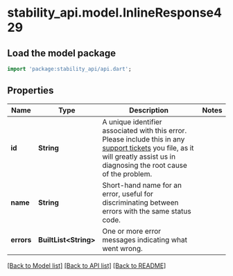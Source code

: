 # stability_api.model.InlineResponse429

## Load the model package
```dart
import 'package:stability_api/api.dart';
```

## Properties
Name | Type | Description | Notes
------------ | ------------- | ------------- | -------------
**id** | **String** | A unique identifier associated with this error. Please include this in any [support tickets](https://stabilityplatform.freshdesk.com/support/tickets/new)  you file, as it will greatly assist us in diagnosing the root cause of the problem. | 
**name** | **String** | Short-hand name for an error, useful for discriminating between errors with the same status code. | 
**errors** | **BuiltList&lt;String&gt;** | One or more error messages indicating what went wrong. | 

[[Back to Model list]](../README.md#documentation-for-models) [[Back to API list]](../README.md#documentation-for-api-endpoints) [[Back to README]](../README.md)



